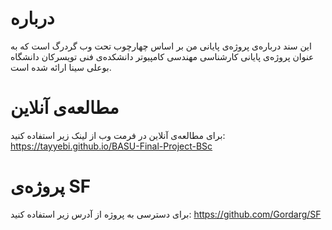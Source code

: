 # درباره

این سند درباره‌ی پروژه‌ی پایانی من بر اساس چهارچوب تحت وب گردرگ است که به عنوان پروژه‌ی پایانی کارشناسی مهندسی کامپیوتر دانشکده‌ی فنی تویسرکان دانشگاه بوعلی سینا ارائه شده است.

# مطالعه‌ی آنلاین

برای مطالعه‌ی آنلاین در فرمت وب از لینک زیر استفاده کنید:
<https://tayyebi.github.io/BASU-Final-Project-BSc>

# پروژه‌ی SF

برای دسترسی به پروژه از آدرس زیر استفاده کنید:
<https://github.com/Gordarg/SF>
